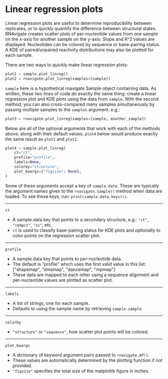 Linear regression plots
=======================

Linear regression plots are useful to determine reproducibility between
replicates, or to quickly quantify the difference between structural states.
RNAvigate creates scatter plots of per-nucleotide values from one sample on the
x-axis for another sample on the y-axis. Slope and R^2 values are displayed.
Nucleotides can be colored by sequence or base-pairing status. A KDE of
paired/unpaired reactivity distributions may also be plotted for each sample.

There are two ways to quickly make linear regression plots:

```python
plot1 = sample.plot_linreg()
plot2 = rnavigate.plot_linreg(samples=[sample])
```

`sample` here is a hypothetical rnavigate.Sample object containing data. As
written, these two lines of code do exactly the same thing: create a linear
regression plot and KDE plots using the data from `sample`. With the second
method, you can also cross-compared many samples simultaneously by passing
multiple samples to the `samples` argument. e.g.:

```python
plot3 = rnavigate.plot_linreg(samples=[sample, another_sample])
```

Below are all of the optional arguments that work with each of the methods
above, along with their default values. `plot4` below would produce exactly the
same result as `plot1` and `plot2`.

```python
plot4 = sample.plot_linreg(
    ct="ct",
    profile="profile",
    labels=None,
    colorby="structure",
    plot_kwargs={"figsize": None},
)
```

Some of these arguments accept a key of `sample.data`. These are typically the
argument names given to the `rnavigate.Sample()` method when data are loaded.
To see these keys, run: `print(sample.data.keys())`.

---

`ct`

* A sample.data key that points to a secondary structure, e.g.: `"ct"`,
  `"compct"`, `"ss"`, etc.
* `ct` is used to classify base-pairing status for KDE plots and optionally to
  color points on the regression scatter plot.

---

`profile`

* A sample.data key that points to per-nucleotide data.
* The default is "profile" which uses the first valid value in this list:
  ["shapemap", "dmsmap", "dancemap", "rnpmap"]
* These data are mapped to each other using a sequence alignment and
  per-nucleotide values are plotted as scatter plot.

---

`labels`

* A list of strings, one for each sample.
* Defaults to using the sample name by retrieving `sample.sample`.

---

`colorby`

* `"structure"` or `"sequence"`, how scatter plot points will be colored.

---

`plot_kwargs`

* A dictionary of keyword argument pairs passed to `rnavigate.AP()`.
* These values are automatically determined by the plotting function if not
  provided.
* `"figsize"` specifies the total size of the matplotlib figure in inches.
